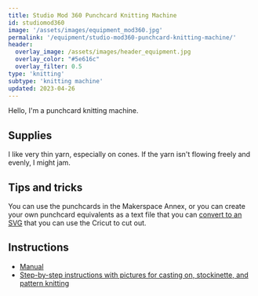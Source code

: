 ```yaml
---
title: Studio Mod 360 Punchcard Knitting Machine
id: studiomod360
image: '/assets/images/equipment_mod360.jpg'
permalink: '/equipment/studio-mod360-punchcard-knitting-machine/'
header:
  overlay_image: /assets/images/header_equipment.jpg
  overlay_color: "#5e616c"
  overlay_filter: 0.5
type: 'knitting'
subtype: 'knitting machine'
updated: 2023-04-26
---
```


Hello, I'm a punchcard knitting machine.

## Supplies
I like very thin yarn, especially on cones. If the yarn isn't flowing freely and evenly, I might jam.


## Tips and tricks
You can use the punchcards in the Makerspace Annex, or you can create your own punchcard equivalents as a text file that you can [convert to an SVG](https://brendaabell.com/knittingtools/pcgenerator/) that you can use the Cricut to cut out.

## Instructions

* [Manual](https://mkmanuals.com/knitmaster-360-260-operation-knitting-machine-manual.html)
* [Step-by-step instructions with pictures for casting on, stockinette, and pattern knitting](/tutorials/basic-studio-mod-360/)